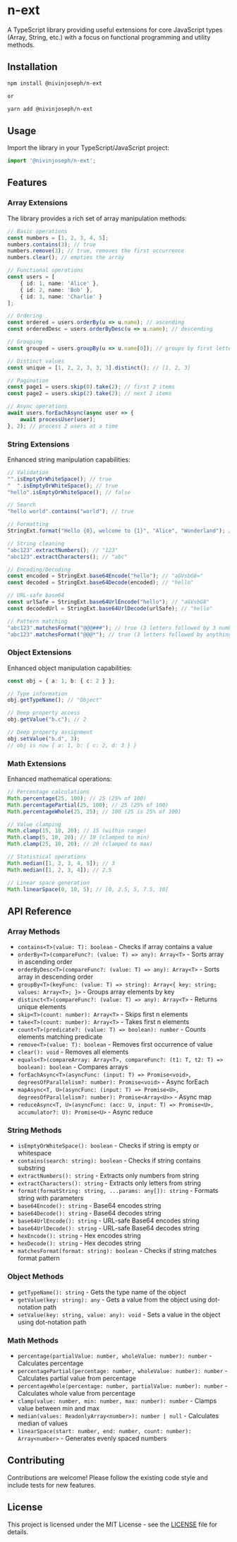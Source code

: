 # n-ext

A TypeScript library providing useful extensions for core JavaScript types (Array, String, etc.) with a focus on functional programming and utility methods.

## Installation

```bash
npm install @nivinjoseph/n-ext

or 

yarn add @nivinjoseph/n-ext
```

## Usage

Import the library in your TypeScript/JavaScript project:

```typescript
import '@nivinjoseph/n-ext';
```

## Features

### Array Extensions

The library provides a rich set of array manipulation methods:

```typescript
// Basic operations
const numbers = [1, 2, 3, 4, 5];
numbers.contains(3); // true
numbers.remove(3); // true, removes the first occurrence
numbers.clear(); // empties the array

// Functional operations
const users = [
    { id: 1, name: 'Alice' },
    { id: 2, name: 'Bob' },
    { id: 3, name: 'Charlie' }
];

// Ordering
const ordered = users.orderBy(u => u.name); // ascending
const orderedDesc = users.orderByDesc(u => u.name); // descending

// Grouping
const grouped = users.groupBy(u => u.name[0]); // groups by first letter

// Distinct values
const unique = [1, 2, 2, 3, 3, 3].distinct(); // [1, 2, 3]

// Pagination
const page1 = users.skip(0).take(2); // first 2 items
const page2 = users.skip(2).take(2); // next 2 items

// Async operations
await users.forEachAsync(async user => {
    await processUser(user);
}, 2); // process 2 users at a time
```

### String Extensions

Enhanced string manipulation capabilities:

```typescript
// Validation
"".isEmptyOrWhiteSpace(); // true
"  ".isEmptyOrWhiteSpace(); // true
"hello".isEmptyOrWhiteSpace(); // false

// Search
"hello world".contains("world"); // true

// Formatting
StringExt.format("Hello {0}, welcome to {1}", "Alice", "Wonderland"); // "Hello Alice, welcome to Wonderland"

// String cleaning
"abc123".extractNumbers(); // "123"
"abc123".extractCharacters(); // "abc"

// Encoding/Decoding
const encoded = StringExt.base64Encode("hello"); // "aGVsbG8="
const decoded = StringExt.base64Decode(encoded); // "hello"

// URL-safe base64
const urlSafe = StringExt.base64UrlEncode("hello"); // "aGVsbG8"
const decodedUrl = StringExt.base64UrlDecode(urlSafe); // "hello"

// Pattern matching
"abc123".matchesFormat("@@@###"); // true (3 letters followed by 3 numbers)
"abc123".matchesFormat("@@@*"); // true (3 letters followed by anything)
```

### Object Extensions

Enhanced object manipulation capabilities:

```typescript
const obj = { a: 1, b: { c: 2 } };

// Type information
obj.getTypeName(); // "Object"

// Deep property access
obj.getValue("b.c"); // 2

// Deep property assignment
obj.setValue("b.d", 3);
// obj is now { a: 1, b: { c: 2, d: 3 } }
```

### Math Extensions

Enhanced mathematical operations:

```typescript
// Percentage calculations
Math.percentage(25, 100); // 25 (25% of 100)
Math.percentagePartial(25, 100); // 25 (25% of 100)
Math.percentageWhole(25, 25); // 100 (25 is 25% of 100)

// Value clamping
Math.clamp(15, 10, 20); // 15 (within range)
Math.clamp(5, 10, 20); // 10 (clamped to min)
Math.clamp(25, 10, 20); // 20 (clamped to max)

// Statistical operations
Math.median([1, 2, 3, 4, 5]); // 3
Math.median([1, 2, 3, 4]); // 2.5

// Linear space generation
Math.linearSpace(0, 10, 5); // [0, 2.5, 5, 7.5, 10]
```

## API Reference

### Array Methods

- `contains<T>(value: T): boolean` - Checks if array contains a value
- `orderBy<T>(compareFunc?: (value: T) => any): Array<T>` - Sorts array in ascending order
- `orderByDesc<T>(compareFunc?: (value: T) => any): Array<T>` - Sorts array in descending order
- `groupBy<T>(keyFunc: (value: T) => string): Array<{ key: string; values: Array<T>; }>` - Groups array elements by key
- `distinct<T>(compareFunc?: (value: T) => any): Array<T>` - Returns unique elements
- `skip<T>(count: number): Array<T>` - Skips first n elements
- `take<T>(count: number): Array<T>` - Takes first n elements
- `count<T>(predicate?: (value: T) => boolean): number` - Counts elements matching predicate
- `remove<T>(value: T): boolean` - Removes first occurrence of value
- `clear(): void` - Removes all elements
- `equals<T>(compareArray: Array<T>, compareFunc?: (t1: T, t2: T) => boolean): boolean` - Compares arrays
- `forEachAsync<T>(asyncFunc: (input: T) => Promise<void>, degreesOfParallelism?: number): Promise<void>` - Async forEach
- `mapAsync<T, U>(asyncFunc: (input: T) => Promise<U>, degreesOfParallelism?: number): Promise<Array<U>>` - Async map
- `reduceAsync<T, U>(asyncFunc: (acc: U, input: T) => Promise<U>, accumulator?: U): Promise<U>` - Async reduce

### String Methods

- `isEmptyOrWhiteSpace(): boolean` - Checks if string is empty or whitespace
- `contains(search: string): boolean` - Checks if string contains substring
- `extractNumbers(): string` - Extracts only numbers from string
- `extractCharacters(): string` - Extracts only letters from string
- `format(formatString: string, ...params: any[]): string` - Formats string with parameters
- `base64Encode(): string` - Base64 encodes string
- `base64Decode(): string` - Base64 decodes string
- `base64UrlEncode(): string` - URL-safe Base64 encodes string
- `base64UrlDecode(): string` - URL-safe Base64 decodes string
- `hexEncode(): string` - Hex encodes string
- `hexDecode(): string` - Hex decodes string
- `matchesFormat(format: string): boolean` - Checks if string matches format pattern

### Object Methods

- `getTypeName(): string` - Gets the type name of the object
- `getValue(key: string): any` - Gets a value from the object using dot-notation path
- `setValue(key: string, value: any): void` - Sets a value in the object using dot-notation path

### Math Methods

- `percentage(partialValue: number, wholeValue: number): number` - Calculates percentage
- `percentagePartial(percentage: number, wholeValue: number): number` - Calculates partial value from percentage
- `percentageWhole(percentage: number, partialValue: number): number` - Calculates whole value from percentage
- `clamp(value: number, min: number, max: number): number` - Clamps value between min and max
- `median(values: ReadonlyArray<number>): number | null` - Calculates median of values
- `linearSpace(start: number, end: number, count: number): Array<number>` - Generates evenly spaced numbers

## Contributing
Contributions are welcome! Please follow the existing code style and include tests for new features.

## License
This project is licensed under the MIT License - see the [LICENSE](LICENSE) file for details.

